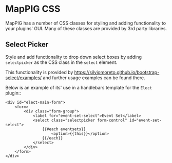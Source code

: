 # MapPIG CSS


MapPIG has a number of CSS classes for styling and adding functionality to your plugins' GUI.
Many of these classes are provided by 3rd party libraries.

## Select Picker

Style and add functionality to drop down select boxes by adding `selectpicker` as the CSS class
in the `select` element. 

This functionality is provided by https://silviomoreto.github.io/bootstrap-select/examples/ and
further usage examples can be found there. 

Below is an example of its' use in a handlebars template for the `Elect` plugin::

    <div id="elect-main-form">
        <form>
            <div class="form-group">
                <label for="event-set-select">Event Set</label>
                <select class="selectpicker form-control" id="event-set-select">
                    {{#each eventsets}}
                        <option>{{this}}</option>
                    {{/each}}
                </select>
            </div>
        </form>
    </div>
